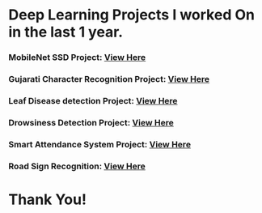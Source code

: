 # Deep Learning Projects I worked On in the last 1 year.

### MobileNet SSD Project: [View Here](https://github.com/heerthiraja/Deep-Learning-Projects/tree/main/MobileNet%20SSD%20%2B%20OpenCV%20Project)

### Gujarati Character Recognition Project: [View Here](https://github.com/heerthiraja/Deep-Learning-Projects/tree/main/Character-Gujarati--Recognition-DL-Project)

### Leaf Disease detection Project: [View Here](https://github.com/heerthiraja/Deep-Learning-Projects/tree/main/Leaf-Disease-prediction-DL-Project)

### Drowsiness Detection Project: [View Here](https://github.com/heerthiraja/Deep-Learning-Projects/tree/main/Drowsiness-detectiion-Using-DL)

### Smart Attendance System Project:  [View Here](https://github.com/heerthiraja/Deep-Learning-Projects/tree/main/Smart-Attendance-system-using-DL)

### Road Sign Recognition: [View Here](https://github.com/heerthiraja/Deep-Learning-Projects/tree/main/Road-sign-detection-using-DL)



# Thank You!

